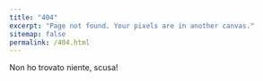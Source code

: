 ```yaml
---
title: "404"
excerpt: "Page not found. Your pixels are in another canvas."
sitemap: false
permalink: /404.html
---
```


Non ho trovato niente, scusa!
